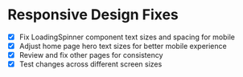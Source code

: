 # Responsive Design Fixes

- [x] Fix LoadingSpinner component text sizes and spacing for mobile
- [x] Adjust home page hero text sizes for better mobile experience
- [x] Review and fix other pages for consistency
- [x] Test changes across different screen sizes
